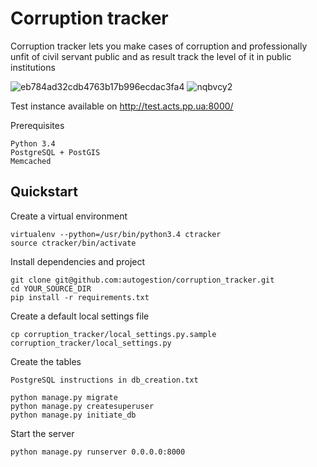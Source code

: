# Corruption tracker

Corruption tracker lets you make cases of corruption and professionally unfit of civil servant public
and as result track the level of it in public institutions

![eb784ad32cdb4763b17b996ecdac3fa4](https://cloud.githubusercontent.com/assets/1098257/10419312/72f946e2-707c-11e5-9e2b-842c4eb9c700.png)
![nqbvcy2](https://cloud.githubusercontent.com/assets/1098257/10419325/dbbcf0c0-707c-11e5-8d3e-8a09d937556e.jpg)

Test instance available on http://test.acts.pp.ua:8000/

Prerequisites

    Python 3.4
    PostgreSQL + PostGIS
    Memcached

## Quickstart

Create a virtual environment

    virtualenv --python=/usr/bin/python3.4 ctracker
    source ctracker/bin/activate

Install dependencies and project

    git clone git@github.com:autogestion/corruption_tracker.git
    cd YOUR_SOURCE_DIR
    pip install -r requirements.txt

Create a default local settings file

    cp corruption_tracker/local_settings.py.sample  corruption_tracker/local_settings.py

Create the tables

    PostgreSQL instructions in db_creation.txt

    python manage.py migrate
    python manage.py createsuperuser
    python manage.py initiate_db

Start the server

    python manage.py runserver 0.0.0.0:8000
